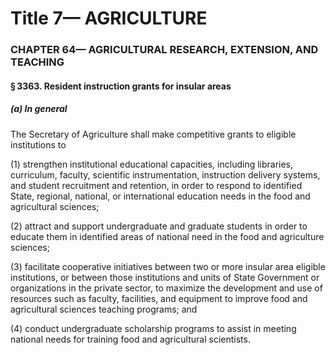 
# Title 7— AGRICULTURE
### CHAPTER 64— AGRICULTURAL RESEARCH, EXTENSION, AND TEACHING
#### § 3363. Resident instruction grants for insular areas
##### (a) In general

The Secretary of Agriculture shall make competitive grants to eligible institutions to

(1) strengthen institutional educational capacities, including libraries, curriculum, faculty, scientific instrumentation, instruction delivery systems, and student recruitment and retention, in order to respond to identified State, regional, national, or international education needs in the food and agricultural sciences;

(2) attract and support undergraduate and graduate students in order to educate them in identified areas of national need in the food and agriculture sciences;

(3) facilitate cooperative initiatives between two or more insular area eligible institutions, or between those institutions and units of State Government or organizations in the private sector, to maximize the development and use of resources such as faculty, facilities, and equipment to improve food and agricultural sciences teaching programs; and

(4) conduct undergraduate scholarship programs to assist in meeting national needs for training food and agricultural scientists.

